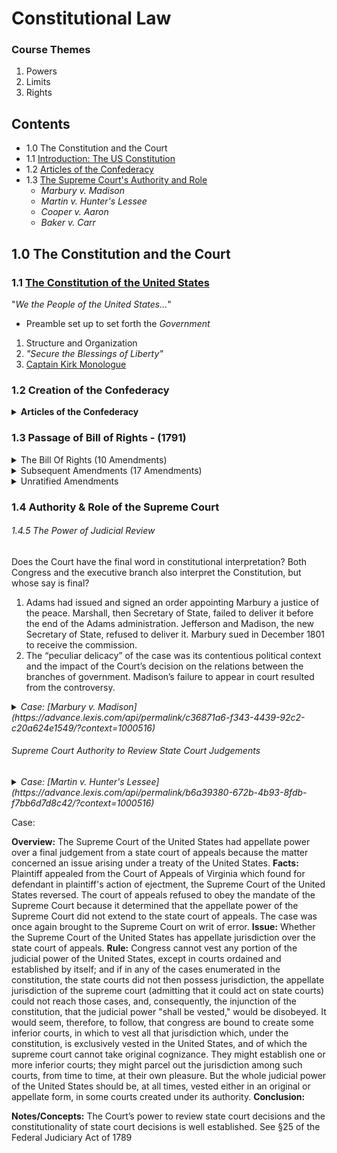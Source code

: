 # Constitutional Law
### Course Themes
1. Powers
2. Limits
3. Rights



## Contents

- 1.0 The Constitution and the Court
- 1.1 [Introduction: The US Constitution](#11-introduction)
- 1.2 [Articles of the Confederacy](https://alexeibex.github.io/constitutionallaw#12-articles-of-the-confederacy)
- 1.3 [The Supreme Court's Authority and Role](#1.2)
  - *Marbury v. Madison*
  - *Martin v. Hunter's Lessee*
  - *Cooper v. Aaron*
  - *Baker v. Carr*

## 1.0 The Constitution and the Court
### 1.1 [The Constitution of the United States](https://www.law.cornell.edu/constitution)
"*We the People of the United States...*"
* Preamble set up to set forth the *Government*
1. Structure and Organization
1. *"Secure the Blessings of Liberty"*
1. [Captain Kirk Monologue](https://www.youtube.com/watch?v=uGO-SldLrNA)

### 1.2 Creation of the Confederacy


<details><summary><b>Articles of the Confederacy</b></summary>

  <details><summary>Article 1 - The Legislature</summary>

      <ul>
        <li><b>Section 1: Legislative Powers</b></li>
          <ul>
            <li><i>"All Legislative Power herein granted shall be vested in a Congress of the United States"</i></li>
          </ul>

        <li><b>Section 2: The House of Representatives</b></li>
          <ul>
            <li>Creation of House and sets election terms.</li>
            <li>1st Stain of the Constitution* The 3/5ths clause</li>
          </ul>

        <li><b>Section 3: The Senate & Impeachment</b></li>
          <ul>
            <li>Creation of Senate and election terms</li>
            <li>Separate but **Interlocking** Powers</li>
            <li>Vice President has vote if tie</li>
            <li>Senate has the sole power to try all Impeachment</li>
            <li>"...on Oath or affirmation."</li>
            <li>Chief Justice of SCOTUS will preside over Impeachment</li>
            <li>Impeachment requires 2/3rds majority</li>
            <li>Impeachment results in exit from office</li>
          </ul>

        <li><b>Section 6: Compensation and Privileges of Members</b></li>
          <ul>
            <li>Prevention of abuse to promote free discussion & debate</li>
            <li>"for any Speech or Debate...they shall not be questioned in any other place"</li>
          </ul>

        <li><b>Section 7: Passage of Bills</b></li>
          <ul>
            <li>"Swiss Timepiece process of creation of law"</li>
            <li>"Let's make it **Hard** for the government to act..."</li>
          </ul>

        <li><b> Section 8: Scope of Legislative Power</b></li>
          <ul>
            <li>Commerce Clause of Congress</li>
            <li>"The Power to regulate Commerce among <b>different places...</b>"</li>
            <li>Patents & Trademarks</li>
            <li>International Law</li>
            <li>War Powers</li>
            <li>Necessary & Proper (Elastic Clause)</li>
          </ul>

        <li><b>Section 9:Limits on Legislative Power</b></li>
          <ul>
            <li>Stain #2 - Commerce of slaves</li>
            <li>Habeas Corpus</li>
            <li>Ex Post Facto</li>
            <li>No Title of Nobility & No Emoluments</li>
          </ul>

        <li><b>Section 10: Limits on States</b></li>
          <ul>
            <li>States cannot get involved in treaties</li>
            <li>No Bills of attainder & Ex Post Facto</li>
            <li>No Law impairing federal law</li>
          </ul>
      </ul>

  </details>

  <details><summary>Article 2 - The Presidency</summary>

    <ul>
      <li><b>Section 1: Election, Installation, Removal</b></li>
        <ul>
          <li>Natural Born citizen</li>
          <li>35 years old</li>
          <li>The Oath "I do solemnly swear"</li>
        </ul>

      <li><b>Section 2: Presidential Powers<b></li>
        <ul>
          <li>Commander and Chief</li>
          <li>Reprieves and Pardons</li>
          <li><b>Appointment of all officials<b></li>
        </ul>

      <li><b>Section 3: State of the Union, Receive Ambassadors, Laws Faithfully Executed, Commission Officers</b></li>
        <ul>
          <li>State of the Union</li>
        </ul>

      <li><b>Section 4: Impeachment<b></li>
    </ul>

  </details>

  <details><summary>Article 3 - The Judiciary</summary>
    <ul>
      <li><b>Section 1: Judicial Power Vested</b></li>
      <li><b>Section 2: Scope of Judicial Power</b></li>
        <ul>
          <li>Subject Matter Jurisdiction</li>
          <li>Appellate Jurisdiction v. Original Jurisdiction</li>
          <li>Procedure of...</li>
        </ul>
    <li><b>Section 3: Treason</b></li>
        <ul>
          <li>Specific guidelines for Treason</li>
        </ul>
    </ul>

  </details>

  <details><summary>Article 4 - The States</summary>
    <ul>

      <li><b>Section 1: Full Faith and Credit</b></li>
      <li><b>Section 2: Privileges & Immunities, Extradition, Fugitive Slaves</b></li>
      <li><b>Section 3:Admission of States</b></li>
        <ul>
          <li>Senate as an Undemocratic institution</li>
        </ul>
      <li><b>Section 4: Guarantees to States<b></li>
    </ul>

  </details>

  <details><summary>Article 5 - Amendment Process</summary>
    <ul>

      <li>2/3rds & 3/4ths requirements for amendments</li>
      <li>Very Difficult to Change the Constitution</li>
          <ul>
            <li>Super Super Majority</li>
          </ul>
    </ul>

  </details>

  <details><summary>Article 6 - Legal Status of the Constitution</summary>
    <ul>

      <li>Supremacy Clause</li>
      <li>"but no religious test shall ever be required..."</li>
    </ul>


  </details>

  <details><summary>Article 7 - Ratification</summary>

  </ul>

  </details>

</details>

### 1.3 Passage of Bill of Rights - (1791)

<details><summary>The Bill Of Rights (10 Amendments)</summary>

<ul>
  <li>1st Amendment: Freedom of Religion, Speech, Press, Assembly</li>
  <li>2nd Amendement: Right to bear arms</li>
  <li>3rd Amendment: No quarter</li>
  <li>4th Amendment: Unreasonable Search and Seizure</li>
  <li>5th Amendment: Human and Individual Rights</li>
    <details>
      <ul>
        <li>Grand Jury</li>
        <li>Double Jepordy</li>
        <li>Self Incrimination</li>
        <li>Due Process</li>
        <li>Takings Clause</li>
      </ul>
    </details>
  <li>6th Amendment: Criminal Rights</li>
    <details>
      <ul>
        <li>Right to a Jury</li>
        <li></li>
      </ul>
    </details>
  <li>7th Amendment: Common Law Suits</li>
  <li>8th Amendment: Excessive Bail and Cruel/Unusual Punishment</li>
  <li>9th Amendment: Non-Enumerated Rights</li>
  <li>10th Amendment: Rights Reserved to States</li>
</ul>
</details>

<details><summary>Subsequent Amendments (17 Amendments)</summary>

  <ul>
    <li>11th Amendment: Suits against States</li>
    <li>12th Amendment: Election of President and Vice President</li>
    <li>13th Amendment: Abolition of Slavery</li>
    <li>14th Amendment: Privileges/Immunities, Due Process, Equal Protection</li>
      <details>
        <ul>
          <li>Section 1: Overules Dred Scott Decision on Slave Rights</li>
          <li>Everyone has naturalized rights at birth</li>
          <li>No laws to abridge privileges or immunities of citizens </li>
          <li>State limits on due process</li>
          <li>No state can deny equal protection</li>
        </ul>
      </details>
    <li>15th Amendment: Rights Not to Be Denied on Account of Race </li>
    <li>16th Amendment: Income Tax</li>
    <li>17th Amendment: Election of Senators</li>
    <li>18th Amendment: Prohibition (Repealed by 21st Amendment)</li>
    <li>19th Amendment: Women's Right to Vote</li>
    <li>20th Amendment: Presidential Term Succession</li>
    <li>21st Amendment: Repeal of Prohibition</li>
    <li>22nd Amendment: Two Term Limit of President</li>
    <li>23rd Amendment: Presidential Vote in D.C</li>
    <li>24th Amendment: Abolotion of Poll Tax</li>
    <li>25th Amendment: Presidential Succession</li>
      <details>
        <ul>
          <li><i>Placeholder note for exam question on Supreme Court</i></li>
        </ul>
      </details>
    <li>26th Amendment: Right to Vote at Age 18</li>
    <li>27th Amendment: Compensation of Members of Congress</li>
      <details>
        <ul>
          <li>Not passed for 200 years until 1992</li>
        </ul>
      </details>
  </ul>

</details>

<details><summary>Unratified Amendments</summary>

  <ul>
    <li>Not Passed: 28th Equal Rights Amendment</li>
  </ul>
</details>



### 1.4 Authority & Role of the Supreme Court

###### 1.4.5 The Power of Judicial Review

Does the Court have the final word in constitutional interpretation? Both Congress and the executive branch also interpret the Constitution, but whose say is final?

1. Adams had issued and signed an order appointing Marbury a justice of the peace. Marshall, then Secretary of State, failed to deliver it before the end of the Adams administration. Jefferson and Madison, the new Secretary of State, refused to deliver it. Marbury sued in December 1801 to receive the commission.
2. The “peculiar delicacy” of the case was its contentious political context and the impact of the Court’s decision on the relations between the branches of government. Madison’s failure to appear in court resulted from the controversy.




<details>

<summary><i>Case: [Marbury v. Madison](https://advance.lexis.com/api/permalink/c36871a6-f343-4439-92c2-c20a624e1549/?context=1000516)</i></summary>
  <ul>
    <li><b>Overview:</b> Even though an applicant had a legal right to his appointment as justice of the peace, he was not entitled to a mandamus because the act giving the U.S. Supreme Court authority to issue a mandamus to an officer violated the Constitution.</li>
<br>
    <li><b>Facts:</b></li>
<br>
    <li><b>Issue:</b></li>
      <ol>
        <li>Did Marbury have a right to the commission?</li>
          <ul>
            <li>Yes. The commission was complete when the President signed it and the Secretary of State affixed the U.S. seal.</li>
          </ul>
        <li>If Marbury had a right to the commission, did he have right to a legal remedy? When can courts review the executive’s actions?</li>
          <ul>
            <li>Yes. Acts “in cases in which the executive possesses a constitutional or legal discretion . . . are only politically examinable” i.e., they are beyond judicial review. But when the act arises under a legal duty, “and individual rights depend upon the performance of that duty, it seems equally clear that the individual who considers himself injured, has a right to resort to the laws of his country for a remedy. . . ”</li>

            <li>The Rule of Law: <i>“The government of the United States has been emphatically termed a government of laws, and not of men.”</i> Compare to Louis XIV: “The State, it is I.”</li>

            <li>The question of whether an officer as an individual has a vested right in his appointment, and therefore whether the President can remove him at will, is for the courts. Therefore the courts can review Marbury’s dispute.</li>

            <li>Whether a right is vested is a question for the courts to decide and is not coferring <b>the political question doctrine</b>.</li>
          </ul>

        <li>If Marbury had a right to a remedy, was it a writ of mandamus from the Supreme Court? Can the Court enforce the remedy? Can the Court declare a statute to be unconstitutional? Why?</li>
        <ul>
          <li>The Judiciary Act of 1789, which established the federal court system, authorized the Supreme Court to issue mandamus to lower courts or officials. Madison was an official, so mandamus was unavailable only if the Judiciary Act was unconstitutional.</li>

          <li>Marshall: "The Constitution granted the Supreme Court original jurisdiction in only two types of cases (those involving ambassadors, etc., and those in which a state is a party). The Constitution’s division of the Court’s jurisdiction between original and appellate meant that it did not intend to give Congress the power to expand the Court’s original jurisdiction.</li>

          <li>Congress therefore did not have the power to expand the Court’s original jurisdiction. §13 of the Judiciary Act was unconstitutional.</li>

          <li><b>Constitutional Supremacy</b>(LINK): the Supremacy Clause established the Constitution as the “supreme law of the land.” so verse the statute, the constitution holds power</li>

          <li><b>Judicial Review (LINK):</b> Limited government requires the Court to review the constitutionality of statutes. “It is emphatically the province and duty of the judicial department to say what the law is.”


        </ul>
    </ul>
<br>
    <li><b>Rule:</b></li>
<br>
    <li><b>Conclusion:</b></li>
<br>
    <li><b>Notes/Concepts:</b></li>
      Congress had suspended the courts ability to meet. Terms set by congress. Marshall stuck in the middle as issuing writ would upset anti-federalists, not issuing writ would upset federalists. Contrives decision to exercise power of court of judicial review.
<br>

</details>

###### Supreme Court Authority to Review State Court Judgements

<details>

<summary><i>Case: [Martin v. Hunter's Lessee](https://advance.lexis.com/api/permalink/b6a39380-672b-4b93-8fdb-f7bb6d7d8c42/?context=1000516)</i></summary>
<ul>
  <li><b>Overview:</b> Even though an applicant had a legal right to his appointment as justice of the peace, he was not entitled to a mandamus because the act giving the U.S. Supreme Court authority to issue a mandamus to an officer violated the Constitution.</li>
<br>
  <li><b>Facts:</b></li>
<br>
  <li><b>Issue:</b></li>
<br>
  <li><b>Rule:</b></li>
<br>
  <li><b>Conclusion:</b></li>
<br>
  <li><b>Notes/Concepts:</b></li>
<br>

</details>













Case:

 **Overview:** The Supreme Court of the United States had appellate power over a final judgement from a state court of appeals because the matter concerned an issue arising under a treaty of the United States.
**Facts:**
Plaintiff appealed from the Court of Appeals of Virginia which found for defendant in plaintiff's action of ejectment, the Supreme Court of the United States reversed. The court of appeals refused to obey the mandate of the Supreme Court because it determined that the appellate power of the Supreme Court did not extend to the state court of appeals. The case was once again brought to the Supreme Court on writ of error.
**Issue:**
Whether the Supreme Court of the United States has appellate jurisdiction over the state court of appeals.
**Rule:**
Congress cannot vest any portion of the judicial power of the United States, except in courts ordained and established by itself; and if in any of the cases enumerated in the constitution, the state courts did not then possess jurisdiction, the appellate jurisdiction of the supreme court (admitting that it could act on state courts) could not reach those cases, and, consequently, the injunction of the constitution, that the judicial power "shall be vested," would be disobeyed. It would seem, therefore, to follow, that congress are bound to create some inferior courts, in which to vest all that jurisdiction which, under the constitution, is exclusively vested in the United States, and of which the supreme court cannot take original cognizance. They might establish one or more inferior courts; they might parcel out the jurisdiction among such courts, from time to time, at their own pleasure. But the whole judicial power of the United States should be, at all times, vested either in an original or appellate form, in some courts created under its authority.
**Conclusion:**

**Notes/Concepts:**
The Court’s power to review state court decisions and the constitutionality of state court decisions is well established. See §25 of the Federal Judiciary Act of 1789
